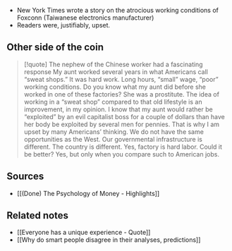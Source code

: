 - New York Times wrote a story on the atrocious working conditions of Foxconn (Taiwanese electronics manufacturer)
- Readers were, justifiably, upset.

## Other side of the coin

> [!quote] The nephew of the Chinese worker had a fascinating response
> My aunt worked several years in what Americans call “sweat shops.” It was hard work. Long hours, “small” wage, “poor” working conditions. Do you know what my aunt did before she worked in one of these factories? She was a prostitute. 
> The idea of working in a “sweat shop” compared to that old lifestyle is an improvement, in my opinion. I know that my aunt would rather be “exploited” by an evil capitalist boss for a couple of dollars than have her body be exploited by several men for pennies.
> That is why I am upset by many Americans’ thinking. We do not have the same opportunities as the West. Our governmental infrastructure is different. The country is different. Yes, factory is hard labor. Could it be better? Yes, but only when you compare such to American jobs.

## Sources
- [[(Done) The Psychology of Money - Highlights]]

## Related notes
- [[Everyone has a unique experience - Quote]]
- [[Why do smart people disagree in their analyses, predictions]]